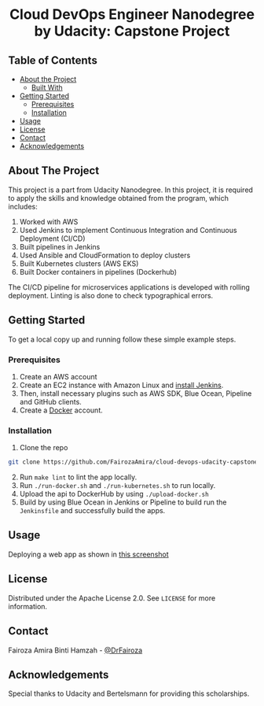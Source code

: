 
  <h1 align="center">Cloud DevOps Engineer Nanodegree by Udacity: Capstone Project</h1>


<!-- TABLE OF CONTENTS -->
## Table of Contents

* [About the Project](#about-the-project)
  * [Built With](#built-with)
* [Getting Started](#getting-started)
  * [Prerequisites](#prerequisites)
  * [Installation](#installation)
* [Usage](#usage)
* [License](#license)
* [Contact](#contact)
* [Acknowledgements](#acknowledgements)



<!-- ABOUT THE PROJECT -->
## About The Project

This project is a part from Udacity Nanodegree.
In this project, it is required to apply the skills and knowledge obtained from the program, which includes:
1. Worked with AWS
2. Used Jenkins to implement Continuous Integration and Continuous Deployment (CI/CD)
3. Built pipelines in Jenkins 
4. Used Ansible and CloudFormation to deploy clusters
5. Built Kubernetes clusters (AWS EKS)
6. Built Docker containers in pipelines (Dockerhub)

The CI/CD pipeline for microservices applications is developed with rolling deployment. Linting is also done to check typographical errors. 

<!-- GETTING STARTED -->
## Getting Started

To get a local copy up and running follow these simple example steps.

### Prerequisites

1. Create an AWS account
2. Create an EC2 instance with Amazon Linux and [install Jenkins](https://www.edureka.co/community/53769/install-jenkins-on-an-ec2-instance).
3. Then, install necessary plugins such as AWS SDK, Blue Ocean, Pipeline and GitHub clients.
4. Create a [Docker](hub.docker.com) account.

### Installation

1. Clone the repo
```sh
git clone https://github.com/FairozaAmira/cloud-devops-udacity-capstone.git
```
2. Run `make lint` to lint the app locally.
3. Run `./run-docker.sh` and `./run-kubernetes.sh` to run locally.
4. Upload the api to DockerHub by using `./upload-docker.sh`
5. Build by using Blue Ocean in Jenkins or Pipeline to build run the `Jenkinsfile` and successfully build the apps.

<!-- USAGE EXAMPLES -->
## Usage

Deploying a web app as shown in [this screenshot](https://github.com/FairozaAmira/cloud-devops-udacity-capstone/blob/master/screenshots/Deployed-Page.png)


<!-- LICENSE -->
## License

Distributed under the Apache License 2.0. See `LICENSE` for more information.


<!-- CONTACT -->
## Contact

Fairoza Amira Binti Hamzah - [@DrFairoza](https://twitter.com/DrFairoza)

<!-- Acknowledgement -->
## Acknowledgements

Special thanks to Udacity and Bertelsmann for providing this scholarships.